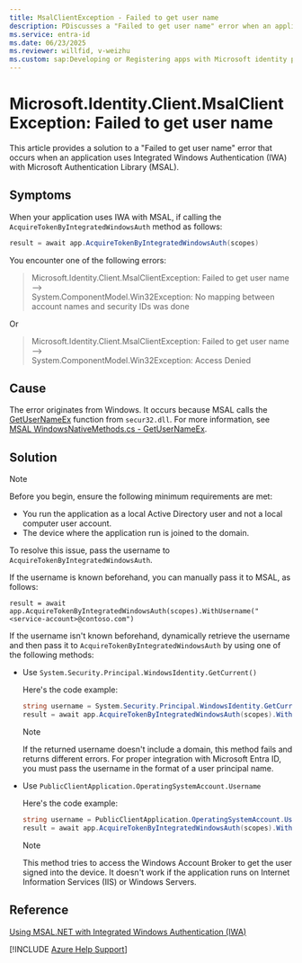 ```yaml
---
title: MsalClientException - Failed to get user name
description: PDiscusses a "Failed to get user name" error when an application uses Integrated Windows Authentication (IWA) with Microsoft Authentication Library (MSAL) and provide solutions.
ms.service: entra-id
ms.date: 06/23/2025
ms.reviewer: willfid, v-weizhu
ms.custom: sap:Developing or Registering apps with Microsoft identity platform
---
```


# Microsoft.Identity.Client.MsalClientException: Failed to get user name

This article provides a solution to a "Failed to get user name" error that occurs when an application uses Integrated Windows Authentication (IWA) with Microsoft Authentication Library (MSAL).

## Symptoms

When your application uses IWA with MSAL, if calling the `AcquireTokenByIntegratedWindowsAuth` method as follows:

```csharp
result = await app.AcquireTokenByIntegratedWindowsAuth(scopes)
```

You encounter one of the following errors:  

> Microsoft.Identity.Client.MsalClientException: Failed to get user name —>  
> System.ComponentModel.Win32Exception: No mapping between account names and security IDs was done

Or  

> Microsoft.Identity.Client.MsalClientException: Failed to get user name —>  
> System.ComponentModel.Win32Exception: Access Denied

## Cause

The error originates from Windows. It occurs because MSAL calls the [GetUserNameEx](/windows/win32/api/secext/nf-secext-getusernameexa) function from `secur32.dll`. For more information, see [MSAL WindowsNativeMethods.cs - GetUserNameEx](https://github.com/AzureAD/microsoft-authentication-library-for-dotnet/blob/01ecd12464007fc1988b6a127aa0b1b980bca1ed/src/client/Microsoft.Identity.Client/Platforms/Features/DesktopOS/WindowsNativeMethods.cs#L66).

## Solution

> [!NOTE]
> Before you begin, ensure the following minimum requirements are met:
>
> - You run the application as a local Active Directory user and not a local computer user account.
> - The device where the application run is joined to the domain.

To resolve this issue, pass the username to `AcquireTokenByIntegratedWindowsAuth`.

If the username is known beforehand, you can manually pass it to MSAL, as follows:

`result = await app.AcquireTokenByIntegratedWindowsAuth(scopes).WithUsername("<service-account>@contoso.com")`

If the username isn't known beforehand, dynamically retrieve the username and then pass it to `AcquireTokenByIntegratedWindowsAuth` by using one of the following methods:

- Use `System.Security.Principal.WindowsIdentity.GetCurrent()`

    Here's the code example:

    ```csharp
    string username = System.Security.Principal.WindowsIdentity.GetCurrent().Name;
    result = await app.AcquireTokenByIntegratedWindowsAuth(scopes).WithUsername(username)
    ```

    > [!NOTE]
    > If the returned username doesn't include a domain, this method fails and returns different errors. For proper integration with Microsoft Entra ID, you must pass the username in the format of a user principal name.

- Use `PublicClientApplication.OperatingSystemAccount.Username`

    Here's the code example:

    ```csharp
    string username = PublicClientApplication.OperatingSystemAccount.Username;
    result = await app.AcquireTokenByIntegratedWindowsAuth(scopes).WithUsername(username)
    ```

    > [!NOTE]
    > This method tries to access the Windows Account Broker to get the user signed into the device. It doesn't work if the application runs on Internet Information Services (IIS) or Windows Servers.

## Reference

[Using MSAL.NET with Integrated Windows Authentication (IWA)](/entra/msal/dotnet/acquiring-tokens/desktop-mobile/integrated-windows-authentication)

[!INCLUDE [Azure Help Support](../../../includes/azure-help-support.md)]